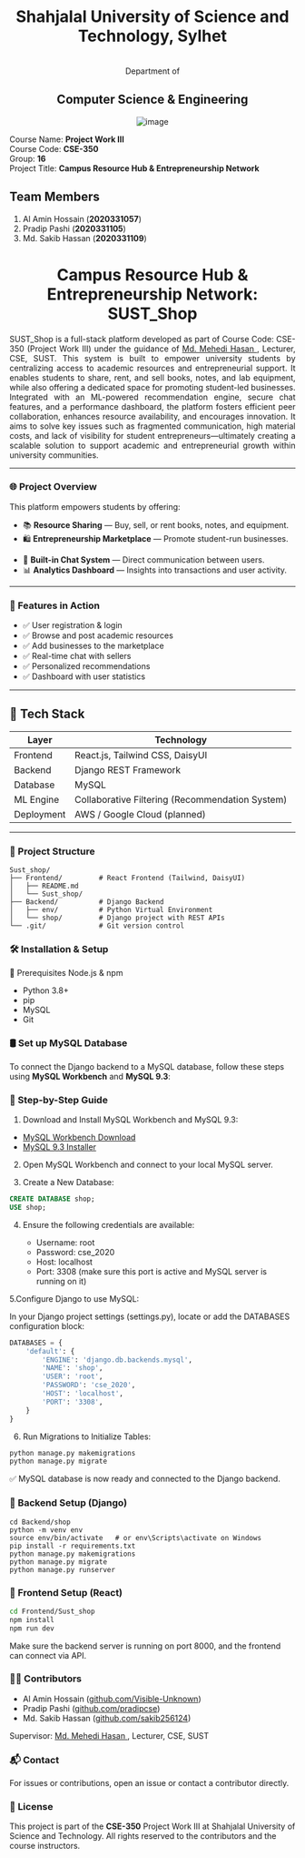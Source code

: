 <div align="center">
<h1>Shahjalal University of Science and Technology, Sylhet </h1><br>
Department of <br>
<h2>Computer Science & Engineering</h2>

 
![image](https://github.com/al-amin057/micro_project/assets/104164316/b8b92d25-1952-4323-9200-d9c535655aa4)


</div>
<div>
Course Name: <b> Project Work III </b> <br>
Course Code: <b>CSE-350</b> <br>
Group: <b>16</b><br>
Project Title: <b>Campus Resource Hub & Entrepreneurship Network</b>

## Team Members
1. Al Amin Hossain (**2020331057**)
2. Pradip Pashi (**2020331105**)
3. Md. Sakib Hassan (**2020331109**)
</div>


<div align = "center">  <h1> Campus Resource Hub & Entrepreneurship Network: SUST_Shop </h1> </div>

<div align = "justify"> SUST_Shop is a full-stack platform developed as part of Course Code: CSE-350 (Project Work III) under the guidance of <a href = "https://www.sust.edu/departments/cse/faculty/mehedi-cse@sust.edu"> Md. Mehedi Hasan </a>, Lecturer, CSE, SUST. This system is built to empower university students by centralizing access to academic resources and entrepreneurial support. It enables students to share, rent, and sell books, notes, and lab equipment, while also offering a dedicated space for promoting student-led businesses. Integrated with an ML-powered recommendation engine, secure chat features, and a performance dashboard, the platform fosters efficient peer collaboration, enhances resource availability, and encourages innovation. It aims to solve key issues such as fragmented communication, high material costs, and lack of visibility for student entrepreneurs—ultimately creating a scalable solution to support academic and entrepreneurial growth within university communities. </div>

---

### 🌐 Project Overview

This platform empowers students by offering:

- 📚 **Resource Sharing** — Buy, sell, or rent books, notes, and equipment.
- 🛍️ **Entrepreneurship Marketplace** — Promote student-run businesses.
 <!-- - 🤖 **Smart Recommendations** — ML-powered suggestions based on user interests. -->
- 💬 **Built-in Chat System** — Direct communication between users.
- 📊 **Analytics Dashboard** — Insights into transactions and user activity.

---

### 🧪 Features in Action
- ✅ User registration & login
- ✅ Browse and post academic resources
- ✅ Add businesses to the marketplace
- ✅ Real-time chat with sellers
- ✅ Personalized recommendations
- ✅ Dashboard with user statistics


---

## 🚀 Tech Stack

| Layer       | Technology                  |
|-------------|------------------------------|
| Frontend    | React.js, Tailwind CSS, DaisyUI |
| Backend     | Django REST Framework        |
| Database    | MySQL                        |
| ML Engine   | Collaborative Filtering (Recommendation System) |
| Deployment  | AWS / Google Cloud (planned) |

---

### 📁 Project Structure

```plaintext
Sust_shop/
├── Frontend/         # React Frontend (Tailwind, DaisyUI)
│   ├── README.md
│   └── Sust_shop/
├── Backend/          # Django Backend
│   ├── env/          # Python Virtual Environment
│   └── shop/         # Django project with REST APIs
└── .git/             # Git version control
```
### 🛠️ Installation & Setup
🔹 Prerequisites
Node.js & npm

- Python 3.8+
- pip
- MySQL
- Git

### 🛢️ Set up MySQL Database
To connect the Django backend to a MySQL database, follow these steps using **MySQL Workbench** and **MySQL 9.3**:

### 🔧 Step-by-Step Guide
1. Download and Install MySQL Workbench and MySQL 9.3:

  - [MySQL Workbench Download](https://dev.mysql.com/downloads/workbench/)
  - [MySQL 9.3 Installer](https://dev.mysql.com/downloads/mysql/)

2. Open MySQL Workbench and connect to your local MySQL server.

3. Create a New Database:

```sql
CREATE DATABASE shop;
USE shop;
```
4. Ensure the following credentials are available:

   - Username: root
   - Password: cse_2020
   - Host: localhost
   - Port: 3308 (make sure this port is active and MySQL server is running on it)

5.Configure Django to use MySQL:

In your Django project settings (settings.py), locate or add the DATABASES configuration block:

```python
DATABASES = {
    'default': {
        'ENGINE': 'django.db.backends.mysql',
        'NAME': 'shop',
        'USER': 'root',
        'PASSWORD': 'cse_2020',
        'HOST': 'localhost',
        'PORT': '3308',
    }
}
```
6. Run Migrations to Initialize Tables:

```bash
python manage.py makemigrations
python manage.py migrate
```
✅ MySQL database is now ready and connected to the Django backend.

### 🔸 Backend Setup (Django)
```
cd Backend/shop
python -m venv env
source env/bin/activate   # or env\Scripts\activate on Windows
pip install -r requirements.txt
python manage.py makemigrations
python manage.py migrate
python manage.py runserver
```
### 🔸 Frontend Setup (React)
```bash
cd Frontend/Sust_shop
npm install
npm run dev
```
Make sure the backend server is running on port 8000, and the frontend can connect via API.

### 👨‍💻 Contributors
- Al Amin Hossain ([github.com/Visible-Unknown](https://github.com/Visible-Unknown))
- Pradip Pashi ([github.com/pradipcse](https://github.com/pradipcse))
- Md. Sakib Hassan ([github.com/sakib256124](https://github.com/sakib256124))

Supervisor: <a href = "https://www.sust.edu/departments/cse/faculty/mehedi-cse@sust.edu"> Md. Mehedi Hasan </a>, Lecturer, CSE, SUST

### 📬 Contact
For issues or contributions, open an issue or contact a contributor directly.

### 📜 License
This project is part of the **CSE-350** Project Work III at Shahjalal University of Science and Technology. All rights reserved to the contributors and the course instructors.
